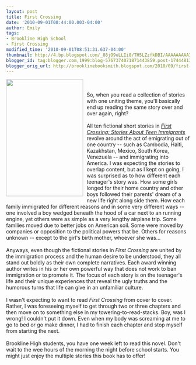 ```yaml
---
layout: post
title: First Crossing
date: '2010-09-01T08:44:00.003-04:00'
author: Emily
tags:
- Brookline High School
- First Crossing
modified_time: '2010-09-01T08:51:31.637-04:00'
thumbnail: http://4.bp.blogspot.com/_88jO9uLLIi8/TH5LZzfkDBI/AAAAAAAAAIg/fVBP-amrUew/s72-c/9780763632915.jpg
blogger_id: tag:blogger.com,1999:blog-5767374071871443859.post-1744481349441630537
blogger_orig_url: http://brooklinebooksmith.blogspot.com/2010/09/first-crossing.html
---
```


<a onblur="try {parent.deselectBloggerImageGracefully();} catch(e) {}" href="http://4.bp.blogspot.com/_88jO9uLLIi8/TH5LZzfkDBI/AAAAAAAAAIg/fVBP-amrUew/s1600/9780763632915.jpg"><img style="margin: 0pt 10px 10px 0pt; float: left; cursor: pointer; width: 211px; height: 320px;" src="http://4.bp.blogspot.com/_88jO9uLLIi8/TH5LZzfkDBI/AAAAAAAAAIg/fVBP-amrUew/s320/9780763632915.jpg" alt="" id="BLOGGER_PHOTO_ID_5511925900639472658" border="0" /></a><br /><br />So, when you read a collection of stories with one uniting theme, you'll basically end up reading the same story over and over again, right? <br /><br />All ten fictional short stories in <span style="font-style: italic;"><a href="http://www.brooklinebooksmith-shop.com/book/9780763632915">First Crossing: Stories About Teen Immigrants</a></span> revolve around the act of emigrating out of one country -- such as Cambodia, Haiti, Kazakhstan, Mexico, South Korea, Venezuela -- and immigrating into America.  I was expecting the stories to overlap content, but as I kept on going, I was surprised as to how different each teenager's story was.  How some girls longed for their home country and other boys followed their parents' dream of a new life right along side them.  How each family immigrated for different reasons and in some very different ways -- one involved a boy wedged beneath the hood of a car next to an running engine, yet others were as simple as a very lengthy airplane trip.  Some families moved due to better jobs on American soil.  Some were moved by companies or opposition to the political powers that be.  Others for reasons unknown -- except to the girl's birth mother, whoever she was...<br /><br />Anyways, even though the fictional stories in <span style="font-style: italic;">First Crossing</span> are united by the immigration process and the human desire to be understood, they all stand out boldly as their own complete narratives.  Each award winning author writes in his or her own powerful way that does not work to ban immigration or to promote it. The focus of each story is on the teenager's life and their unique experiences that reveal the ugly truths and the humorous turns that life can give in an unfamiliar culture.<br /><br />I wasn't expecting to want to read <span style="font-style: italic;">First Crossing</span> from cover to cover.  Rather, I was foreseeing myself to get through two or three chapters and then move on to something else in my towering-to-read-stacks.  Boy, was I wrong!  I couldn't put it down.  Even when my body was screaming at me to go to bed or go make dinner, I had to finish each chapter and stop myself from starting the next.<br /><br />Brookline High students, you have one week left to read this novel.  Don't wait to the wee hours of the morning the night before school starts.  You might just enjoy the multiple stories this book has to offer!